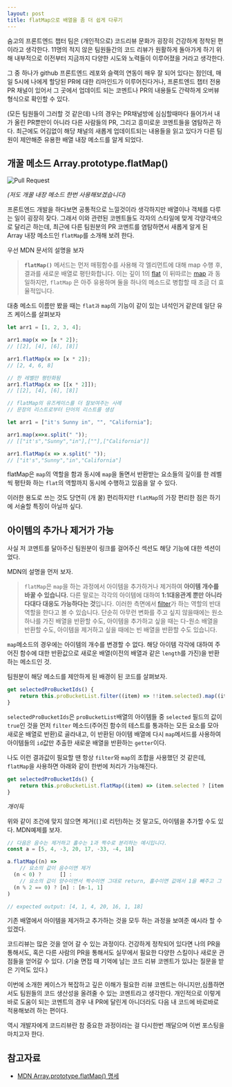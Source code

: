```yaml
---
layout: post
title: flatMap으로 배열을 좀 더 쉽게 다루기
---
```


숨고의 프론트엔드 챕터 팀은 (개인적으로) 코드리뷰 문화가 굉장히 건강하게 정착된 편이라고 생각한다. 11명의 적지 않은 팀원들간의 코드 리뷰가 원활하게 돌아가게 하기 위해 내부적으로 이전부터 지금까지 다양한 시도와 노력들이 이루어졌을 거라고 생각한다. 

그 중 하나가 github 프론트엔드 레포와 슬랙의 연동이 매우 잘 되어 있다는 점인데, 매일 5시에 나에게 할당된 PR에 대한 리마인드가 이루어진다거나, 프론트엔드 챕터 전용 PR 채널이 있어서 그 곳에서 업데이트 되는 코멘트나 PR의 내용들도 간략하게 오버뷰 형식으로 확인할 수 있다. 

(모든 팀원들이 그러할 것 같은데) 나의 경우는 PR채널방에 심심할때마다 들어가서 내가 올린 PR뿐만이 아니라 다른 사람들의 PR, 그리고 흥미로운 코멘트들을 염탐하곤 하다. 최근에도 어김없이 해당 채널의 새롭게 업데이트되는 내용들을 읽고 있다가 다른 팀원이 제안해준 유용한 배열 내장 메소드를 알게 되었다.

## 개꿀 메소드 **Array.prototype.flatMap()**

![Pull Request](https://img1.daumcdn.net/thumb/R1280x0/?scode=mtistory2&fname=https%3A%2F%2Fblog.kakaocdn.net%2Fdn%2FbWuWUu%2FbtrLLVs33KB%2FklaWO2BioGEQcqEc9i9hM1%2Fimg.png)

*(저도 개꿀 내장 메소드 한번 사용해보겠습니다)*

프론트엔드 개발을 하다보면 공통적으로 느낄것이라 생각하지만 배열이나 객체를 다루는 일이 굉장히 잦다. 그래서 이와 관련된 코멘트들도 각자의 스타일에 맞게 각양각색으로 달리곤 하는데, 최근에 다른 팀원분의 PR 코멘트를 염탐하면서 새롭게 알게 된 Array 내장 메소드인 `flatMap`를 소개해 보려 한다.

우선 MDN 문서의 설명을 보자

> **`flatMap()`** 메서드는 먼저 매핑함수를 사용해 각 엘리먼트에 대해 map 수행 후, 결과를 새로운 배열로 평탄화합니다. 이는 깊이 1의 [flat](https://developer.mozilla.org/ko/docs/Web/JavaScript/Reference/Global_Objects/Array/flat) 이 뒤따르는 [map](https://developer.mozilla.org/ko/docs/Web/JavaScript/Reference/Global_Objects/Array/map) 과 동일하지만, `flatMap` 은 아주 유용하며 둘을 하나의 메소드로 병합할 때 조금 더 효율적입니다.
> 

대충 메소드 이름만 봤을 때는 `flat과` `map`의 기능이 같이 있는 녀석인거 같은데 일단 유즈 케이스를 살펴보자

```jsx
let arr1 = [1, 2, 3, 4];

arr1.map(x => [x * 2]);
// [[2], [4], [6], [8]]

arr1.flatMap(x => [x * 2]);
// [2, 4, 6, 8]

// 한 레벨만 평탄화됨
arr1.flatMap(x => [[x * 2]]);
// [[2], [4], [6], [8]]

// flatMap의 유즈케이스를 더 잘보여주는 사례
// 문장의 리스트로부터 단어의 리스트를 생성

let arr1 = ["it's Sunny in", "", "California"];

arr1.map(x=>x.split(" "));
// [["it's","Sunny","in"],[""],["California"]]

arr1.flatMap(x => x.split(" "));
// ["it's","Sunny","in","California"]
```

flatMap은 `map`의 역할을 함과 동시에 `map`을 돌면서 반환받는 요소들의 깊이를 한 레벨씩 평탄화 하는 `flat`의 역할까지 동시에 수행하고 있음을 알 수 있다.

이러한 용도로 쓰는 것도 당연히 (개 꿀) 편리하지만 `flatMap`의 가장 편리한 점은 하기에 서술할 특징이 아닐까 싶다.

## 아이템의 추가나 제거가 가능

사실 저 코멘트를 달아주신 팀원분이 링크를 걸어주신 섹션도 해당 기능에 대한 섹션이었다. 

MDN의 설명을 먼저 보자.

> `flatMap`은 `map`을 하는 과정에서 아이템을 추가하거나 제거하여 **아이템 개수를 바꿀 수 있습니다.** 다른 말로는 각각의 아이템에 대하여 **1:1대응관계 뿐만 아니라 다대다 대응도 가능하다는 것**입니다. 이러한 측면에서 [filter](https://developer.mozilla.org/ko/docs/Web/JavaScript/Reference/Global_Objects/Array/filter)가 하는 역할의 반대역할을 한다고 볼 수 있습니다. 단순히 아무런 변화를 주고 싶지 않을때에는 원소 하나를 가진 배열을 반환할 수도, 아이템을 추가하고 싶을 때는 다-원소 배열을 반환할 수도, 아이템을 제거하고 싶을 때에는 빈 배열을 반환할 수도 있습니다.
> 

`map`메소드의 경우에는 아이템의 개수를 변경할 수 없다. 해당 아이템 각각에 대하여 주어진 함수에 대한 반환값으로 새로운 배열(이전의 배열과 같은 `length`를 가진)을 반환하는 메소드인 것. 

팀원분이 해당 메소드를 제안하게 된 배경이 된 코드를 살펴보자.

```jsx
get selectedProBucketIds() {
    return this.proBucketList.filter((item) => !!item.selected).map((item) => item.id);
}
```

`selectedProBucketIds`은 `proBucketList`배열의 아이템들 중 `selected` 필드의 값이 `true`인 것을 먼저 `filter` 메소드(주어진 함수의 테스트를 통과하는 모든 요소를 모아 새로운 배열로 반환)로 골라내고, 이 반환된 아이템 배열에 다시 `map`메서드를 사용하여 아이템들의 `id`값만 추출한 새로운 배열을 반환하는 `getter`이다. 

나도 이런 결과값이 필요할 땐 항상 `filter`와 `map`의 조합을 사용했던 것 같은데, `flatMap`을 사용하면 아래와 같이 한번에 처리가 가능해진다.

```jsx
get selectedProBucketIds() {
    return this.proBucketList.flatMap((item) => (item.selected ? [item.id] : []));
}
```
*개이득*

위와 같이 조건에 맞지 않으면 제거(`[]`로 리턴)하는 것 말고도, 아이템을 추가할 수도 있다. MDN예제를 보자.

```jsx
// 다음은 음수는 제거하고 홀수는 1과 짝수로 분리하는 예시입니다.
const a = [5, 4, -3, 20, 17, -33, -4, 18]

a.flatMap((n) =>
	// 요소의 값이 음수이면 제거
  (n < 0) ?      [] :
	// 요소의 값이 양수이면서 짝수이면 그대로 return, 홀수이면 값에서 1을 빼주고 그 뒤에 1을 추가
  (n % 2 == 0) ? [n] : [n-1, 1]
)

// expected output: [4, 1, 4, 20, 16, 1, 18]
```

기존 배열에서 아이템을 제거하고 추가하는 것을 모두 하는 과정을 보여준 예시라 할 수 있겠다.

코드리뷰는 많은 것을 얻어 갈 수 있는 과정이다. 건강하게 정착되어 있다면 나의 PR을 통해서도, 혹은 다른 사람의 PR을 통해서도 실무에서 필요한 다양한 스킬이나 새로운 관점들을 얻어갈 수 있다. (기술 면접 때 기억에 남는 코드 리뷰 코멘트가 있냐는 질문을 받은 기억도 있다.)

이번에 소개한 케이스가 복잡하고 깊은 이해가 필요한 리뷰 코멘트는 아니지만,심플하면서도 팀원들의 코드 생산성을 올려줄 수 있는 코멘트라고 생각한다. 개인적으로 이렇게 바로 도움이 되는 코멘트의 경우 내 PR에 달린게 아니더라도 다음 내 코드에 바로바로 적용해보려 하는 편이다. 

역시 개발자에게 코드리뷰란 참 중요한 과정이라는 걸 다시한번 깨달으며 이번 포스팅을 마치고자 한다.

## 참고자료

- [MDN Array.prototype.flatMap() 명세](https://developer.mozilla.org/ko/docs/Web/JavaScript/Reference/Global_Objects/Array/flatMap)
